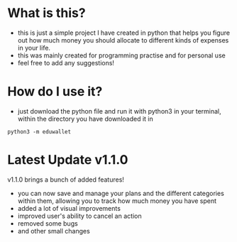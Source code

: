 # What is this?
- this is just a simple project I have created in python that helps you figure out how much money you should allocate to different kinds of expenses in your life.
- this was mainly created for programming practise and for personal use
- feel free to add any suggestions!
# How do I use it?
- just download the python file and run it with python3 in your terminal, within the directory you have downloaded it in
```
python3 -m eduwallet
```
# Latest Update v1.1.0
v1.1.0 brings a bunch of added features!
- you can now save and manage your plans and the different categories within them, allowing you to track how much money you have spent
- added a lot of visual improvements
- improved user's ability to cancel an action
- removed some bugs
- and other small changes
